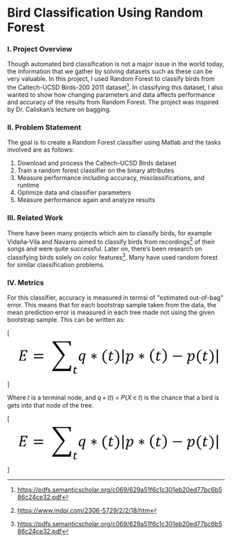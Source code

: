 # Bird Classification Using Random Forest

### I. Project Overview
Though automated bird classification is not a major issue in the world today, the information that we gather by solving datasets such as these can be very valuable. In this project, I used Random Forest to classify birds from the Caltech-UCSD Birds-200 2011 dataset[^1]. In classifying this dataset, I also wanted to show how changing parameters and data affects performance and accuracy of the results from Random Forest. The project was inspired by Dr. Caliskan’s lecture on bagging.

### II. Problem Statement
The goal is to create a Random Forest classifier using Matlab and the tasks involved are as follows:
1. Download and process the Caltech-UCSD Birds dataset
2. Train a random forest classifier on the binary attributes
3. Measure performance including accuracy, misclassifications, and runtime
4. Optimize data and classifier parameters
5. Measure performance again and analyze results

### III. Related Work
There have been many projects which aim to classify birds, for example Vidaña-Vila and Navarro aimed to classify birds from recordings[^2] of their songs and were quite successful. Later on, there’s been research on classifying birds solely on color features[^3]. Many have used random forest for similar classification problems.

### IV. Metrics
For this classifier, accuracy is measured in termsi of "estimated out-of-bag" error. This means that for each bootstrap sample taken from the data, the mean prediction error is measured in each tree made not using the given bootstrap sample. This can be written as:

[![N|Formula](https://github.com/connorkutz/Machine-Learining/raw/master/Random%20Forest%20-%20UCSD%20Birds/formula.png)]

Where 𝑡 is a terminal node, and 𝑞 ∗ (𝑡) = 𝑃(𝑋 ∈ 𝑡) is the chance that a bird is gets into that node of the tree. 

[![N|Formula](https://github.com/connorkutz/Machine-Learining/raw/master/Random%20Forest%20-%20UCSD%20Birds/formula.png)]

[^1]: https://pdfs.semanticscholar.org/c069/629a51f6c1c301eb20ed77bc6b586c24ce32.pdf
[^2]: https://www.mdpi.com/2306-5729/2/2/18/htm
[^3]: https://pdfs.semanticscholar.org/c069/629a51f6c1c301eb20ed77bc6b586c24ce32.pdf
